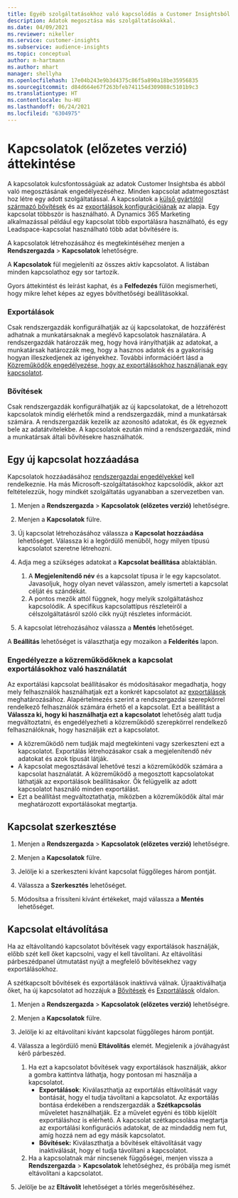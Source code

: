 ```yaml
---
title: Egyéb szolgáltatásokhoz való kapcsolódás a Customer Insightsból.
description: Adatok megosztása más szolgáltatásokkal.
ms.date: 04/09/2021
ms.reviewer: nikeller
ms.service: customer-insights
ms.subservice: audience-insights
ms.topic: conceptual
author: m-hartmann
ms.author: mhart
manager: shellyha
ms.openlocfilehash: 17e04b243e9b3d4375c86f5a890a18be35956835
ms.sourcegitcommit: d84d664e67f263bfeb741154d309088c5101b9c3
ms.translationtype: HT
ms.contentlocale: hu-HU
ms.lasthandoff: 06/24/2021
ms.locfileid: "6304975"
---
```

# <a name="connections-preview-overview"></a>Kapcsolatok (előzetes verzió) áttekintése

A kapcsolatok kulcsfontosságúak az adatok Customer Insightsba és abból való megosztásának engedélyezéséhez. Minden kapcsolat adatmegosztást hoz létre egy adott szolgáltatással. A kapcsolatok a [külső gyártótól származó bővítések](enrichment-hub.md) és az [exportálások konfigurációjának](export-destinations.md) az alapja. Egy kapcsolat többször is használható. A Dynamics 365 Marketing alkalmazással például egy kapcsolat több exportálásra használható, és egy Leadspace-kapcsolat használható több adat bővítésére is.

A kapcsolatok létrehozásához és megtekintéséhez menjen a **Rendszergazda** > **Kapcsolatok** lehetőségre.

A **Kapcsolatok** fül megjeleníti az összes aktív kapcsolatot. A listában minden kapcsolathoz egy sor tartozik. 

Gyors áttekintést és leírást kaphat, és a **Felfedezés** fülön megismerheti, hogy mikre lehet képes az egyes bővíthetőségi beállításokkal.

### <a name="exports"></a>Exportálások

Csak rendszergazdák konfigurálhatják az új kapcsolatokat, de hozzáférést adhatnak a munkatársaknak a meglévő kapcsolatok használatára. A rendszergazdák határozzák meg, hogy hová irányíthatják az adatokat, a munkatársak határozzák meg, hogy a hasznos adatok és a gyakoriság hogyan illeszkedjenek az igényekhez. További információért lásd a [Közreműködők engedélyezése, hogy az exportálásokhoz használjanak egy kapcsolatot](#allow-contributors-to-use-a-connection-for-exports).

### <a name="enrichments"></a>Bővítések

Csak rendszergazdák konfigurálhatják az új kapcsolatokat, de a létrehozott kapcsolatok mindig elérhetők mind a rendszergazdák, mind a munkatársak számára. A rendszergazdák kezelik az azonosító adatokat, és ők egyeznek bele az adatátvitelekbe. A kapcsolatok ezután mind a rendszergazdák, mind a munkatársak általi bővítésekre használhatók.

## <a name="add-a-new-connection"></a>Egy új kapcsolat hozzáadása

Kapcsolatok hozzáadásához [rendszergazdai engedélyekkel](permissions.md) kell rendelkeznie. Ha más Microsoft-szolgáltatásokhoz kapcsolódik, akkor azt feltételezzük, hogy mindkét szolgáltatás ugyanabban a szervezetben van.

1. Menjen a **Rendszergazda** > **Kapcsolatok (előzetes verzió)** lehetőségre.

1. Menjen a **Kapcsolatok** fülre.

1. Új kapcsolat létrehozásához válassza a **Kapcsolat hozzáadása** lehetőséget. Válassza ki a legördülő menüből, hogy milyen típusú kapcsolatot szeretne létrehozni.

1. Adja meg a szükséges adatokat a **Kapcsolat beállítása** ablaktáblán. 
   1. A **Megjelenítendő név** és a kapcsolat típusa ír le egy kapcsolatot. Javasoljuk, hogy olyan nevet válasszon, amely ismerteti a kapcsolat célját és szándékát.
   1. A pontos mezők attól függnek, hogy melyik szolgáltatáshoz kapcsolódik. A specifikus kapcsolattípus részleteiről a célszolgáltatásról szóló cikk nyújt részletes információt.

1. A kapcsolat létrehozásához válassza a **Mentés** lehetőséget.

A **Beállítás** lehetőséget is választhatja egy mozaikon a **Felderítés** lapon.

### <a name="allow-contributors-to-use-a-connection-for-exports"></a>Engedélyezze a közreműködőknek a kapcsolat exportálásokhoz való használatát

Az exportálási kapcsolat beállításakor és módosításakor megadhatja, hogy mely felhasználók használhatjak ezt a konkrét kapcsolatot az [exportálások](export-destinations.md) meghatározásához. Alapértelmezés szerint a rendszergazdai szerepkörrel rendelkező felhasználók számára érhető el a kapcsolat. Ezt a beállítást a **Válassza ki, hogy ki használhatja ezt a kapcsolatot** lehetőség alatt tudja megváltoztatni, és engedélyezheti a közreműködő szerepkörrel rendelkező felhasználóknak, hogy használják ezt a kapcsolatot.

- A közreműködő nem tudják majd megtekinteni vagy szerkeszteni ezt a kapcsolatot. Exportálás létrehozásakor csak a megjelenítendő név adatokat és azok típusát látják.
- A kapcsolat megosztásával lehetővé teszi a közreműködők számára a kapcsolat használatát. A közreműködő a megosztott kapcsolatokat láthatják az exportálások beállításakor. Ők felügyelik az adott kapcsolatot használó minden exportálást.
- Ezt a beállítást megváltoztathatja, miközben a közreműködők által már meghatározott exportálásokat megtartja.

## <a name="edit-a-connection"></a>Kapcsolat szerkesztése

1. Menjen a **Rendszergazda** > **Kapcsolatok (előzetes verzió)** lehetőségre.

1. Menjen a **Kapcsolatok** fülre.

1. Jelölje ki a szerkeszteni kívánt kapcsolat függőleges három pontját.

1. Válassza a **Szerkesztés** lehetőséget.

1. Módosítsa a frissíteni kívánt értékeket, majd válassza a **Mentés** lehetőséget.

## <a name="remove-a-connection"></a>Kapcsolat eltávolítása

Ha az eltávolítandó kapcsolatot bővítések vagy exportálások használják, előbb szét kell őket kapcsolni, vagy el kell távolítani. Az eltávolítási párbeszédpanel útmutatást nyújt a megfelelő bővítésekhez vagy exportálásokhoz. 

A szétkapcsolt bővítések és exportálások inaktívvá válnak. Újraaktiválhatja őket, ha új kapcsolatot ad hozzájuk a [Bővítések](enrichment-hub.md) és [Exportálások](export-destinations.md) oldalon.

1. Menjen a **Rendszergazda** > **Kapcsolatok (előzetes verzió)** lehetőségre.

1. Menjen a **Kapcsolatok** fülre.

1. Jelölje ki az eltávolítani kívánt kapcsolat függőleges három pontját.

1. Válassza a legördülő menü **Eltávolítás** elemét. Megjelenik a jóváhagyást kérő párbeszéd.

   1. Ha ezt a kapcsolatot bővítések vagy exportálások használják, akkor a gombra kattintva láthatja, hogy pontosan mi használja a kapcsolatot.
      - **Exportálások**: Kiválaszthatja az exportálás eltávolítását vagy bontását, hogy el tudja távolítani a kapcsolatot. Az exportálás bontása érdekében a rendszergazdák a **Szétkapcsolás** műveletet használhatják. Ez a művelet egyéni és több kijelölt exportáláshoz is elérhető. A kapcsolat szétkapcsolása megtartja az exportálási konfigurációs adatokat, de az mindaddig nem fut, amíg hozzá nem ad egy másik kapcsolatot.
      - **Bővítések:** Kiválaszthatja a bővítések eltávolítását vagy inaktiválását, hogy el tudja távolítani a kapcsolatot. 
   1. Ha a kapcsolatnak már nincsenek függőségei, menjen vissza a **Rendszergazda** > **Kapcsolatok** lehetőséghez, és próbálja meg ismét eltávolítani a kapcsolatot.

1. Jelölje be az **Eltávolít** lehetőséget a törlés megerősítéséhez.

